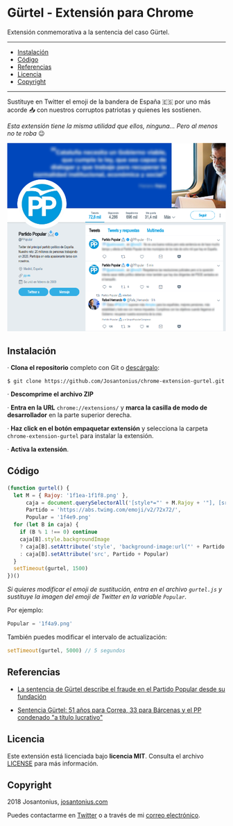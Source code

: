# Gürtel - Extensión para Chrome

Extensión conmemorativa a la sentencia del caso Gürtel.

---

- [Instalación](#instalación)
- [Código](#codigo)
- [Referencias](#referencias)
- [Licencia](#licencia)
- [Copyright](#copyright)

---

Sustituye en Twitter el emoji de la bandera de España :es: por uno más acorde :inbox_tray: con nuestros corruptos patriotas y quienes les sostienen. 

*Esta extensión tiene la misma utilidad que ellos, ninguna... Pero al menos no te roba* :wink:

<p align="center">
  <a href="assets/pp-gurtel.png" title="Después de la modificación">
    <img src="assets/pp-gurtel.png">
  </a>
</p>

## Instalación 

· **Clona el repositorio** completo con Git o [descárgalo](https://github.com/Josantonius/chrome-extension-gurtel/archive/master.zip):

    $ git clone https://github.com/Josantonius/chrome-extension-gurtel.git

· **Descomprime el archivo ZIP**

· **Entra en la URL** `chrome://extensions/` y **marca la casilla de modo de desarrollador** en la parte superior derecha.

· **Haz click en el botón empaquetar extensión** y selecciona la carpeta `chrome-extension-gurtel` para instalar la extensión.

· **Activa la extensión**.

## Código

```javascript
(function gurtel() {
  let M = { Rajoy: '1f1ea-1f1f8.png' },
      caja = document.querySelectorAll('[style*="' + M.Rajoy + '"], [src*="' + M.Rajoy + '"]')
      Partido = 'https://abs.twimg.com/emoji/v2/72x72/',
      Popular = '1f4e9.png'
  for (let B in caja) {
    if (B % 1 !== 0) continue
    caja[B].style.backgroundImage
    ? caja[B].setAttribute('style', 'background-image:url("' + Partido + Popular + '")')
    : caja[B].setAttribute('src', Partido + Popular)
  }
  setTimeout(gurtel, 1500)
})()
```

*Si quieres modificar el emoji de sustitución, entra en el archivo `gurtel.js` y sustituye la imagen del emoji de Twitter en la variable `Ṕopular`.*

Por ejemplo:

```javascript
Popular = '1f4a9.png'
```

También puedes modificar el intervalo de actualización:

```javascript
setTimeout(gurtel, 5000) // 5 segundos
```

## Referencias 

- [La sentencia de Gürtel describe el fraude en el Partido Popular desde su fundación](https://www.eldiario.es/politica/sentencia-Gurtel-Partido-Popular-fundacion_0_774823627.html)

- [Sentencia Gürtel: 51 años para Correa, 33 para Bárcenas y el PP condenado "a título lucrativo"](https://www.eldiario.es/politica/Audiencia-Nacional-Correa-Barcenas_0_774472885.html)

## Licencia

Este extensión está licenciada bajo **licencia MIT**. Consulta el archivo [LICENSE](LICENSE) para más información.

## Copyright

2018 Josantonius, [josantonius.com](https://josantonius.com/)

Puedes contactarme en [Twitter](https://twitter.com/Josantonius) o a través de mi [correo electrónico](mailto:hello@josantonius.com).